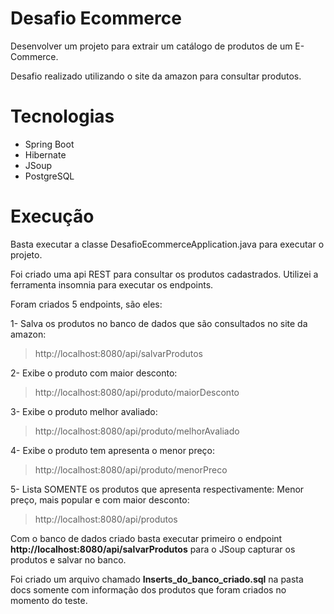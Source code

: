 # Desafio Ecommerce

Desenvolver um projeto para extrair um catálogo de produtos de um E-Commerce.

Desafio realizado utilizando o site da amazon para consultar produtos.

# Tecnologias

- Spring Boot
- Hibernate
- JSoup
- PostgreSQL

# Execução

Basta executar a classe DesafioEcommerceApplication.java para executar o projeto.

Foi criado uma api REST para consultar os produtos cadastrados. Utilizei a ferramenta insomnia para executar os endpoints.

Foram criados 5 endpoints, são eles:


1- Salva os produtos no banco de dados que são consultados no site da amazon:
> http://localhost:8080/api/salvarProdutos

2- Exibe o produto com maior desconto:
> http://localhost:8080/api/produto/maiorDesconto

3- Exibe o produto melhor avaliado:
> http://localhost:8080/api/produto/melhorAvaliado

4- Exibe o produto tem apresenta o menor preço:
> http://localhost:8080/api/produto/menorPreco

5- Lista SOMENTE os produtos que apresenta respectivamente: Menor preço, mais popular e com maior desconto:
> http://localhost:8080/api/produtos


Com o banco de dados criado basta executar primeiro o endpoint **http://localhost:8080/api/salvarProdutos** para o JSoup capturar os produtos e salvar no banco.

Foi criado um arquivo chamado **Inserts_do_banco_criado.sql** na pasta docs somente com informação dos produtos que foram criados no momento do teste.